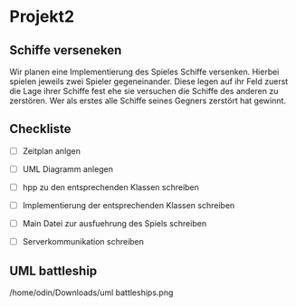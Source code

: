 # Projekt2

## Schiffe verseneken

Wir planen eine Implementierung des Spieles Schiffe versenken. Hierbei spielen jeweils 
zwei Spieler gegeneinander. Diese legen auf ihr Feld zuerst die Lage ihrer Schiffe fest ehe sie versuchen die Schiffe des anderen zu zerstören.
Wer als erstes alle Schiffe seines Gegners zerstört hat gewinnt.

## Checkliste

- [ ] Zeitplan anlgen
- [ ] UML Diagramm anlegen
- [ ] hpp zu den entsprechenden Klassen schreiben
- [ ] Implementierung der entsprechenden Klassen schreiben
- [ ] Main Datei zur ausfuehrung des Spiels schreiben
- [ ] Serverkommunikation schreiben


## UML battleship

/home/odin/Downloads/uml battleships.png
